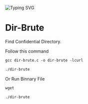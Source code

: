 ![Typing SVG](https://readme-typing-svg.demolab.com?font=Fira+Code&pause=1000&color=F7AB0A&width=435&lines=Developed+By+Indian+Cyber+Force)


# Dir-Brute
Find Confidential Directory. </br>

Follow this command </br>
```diff
gcc dir-brute.c -o dir-brute -lcurl
```
```diff
./dir-brute
```
Or Run Binnary File
```diff
wget
```
```diff
./dir-brute
```
